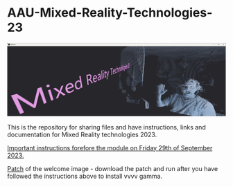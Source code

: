 # AAU-Mixed-Reality-Technologies-23
![Alt text](/img/Hello.png)

This is the repository for sharing files and have instructions, links and documentation for Mixed Reality technologies 2023.

[Important instructions forefore the module on Friday 29th of September 2023.](/docs/BeforeTheWorkshop.md)

[Patch](/patches/Welcome.vl) of the welcome image - download the patch and run after you have followed the instructions above to install vvvv gamma.